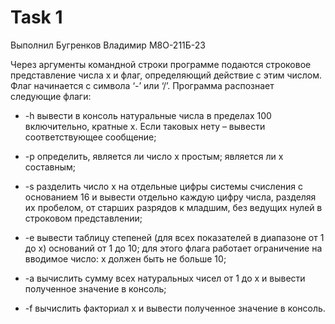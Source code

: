 # Task 1
Выполнил Бугренков Владимир М8О-211Б-23


Через аргументы командной строки программе подаются строковое представление числа x и флаг, определяющий действие с этим числом. Флаг начинается с символа ‘-’ или ‘/’. Программа распознает следующие флаги: 

- -h вывести в консоль натуральные числа в пределах 100 включительно, кратные x. Если таковых нету – вывести соответствующее сообщение; 

- -p определить, является ли число x простым; является ли x составным;
- -s разделить число x на отдельные цифры системы счисления с основанием 16 и вывести отдельно каждую цифру числа, разделяя их пробелом, от старших разрядов к младшим, без ведущих нулей в строковом представлении;

- -e вывести таблицу степеней (для всех показателей в диапазоне от 1 до x) оснований от 1 до 10; для этого флага работает ограничение на вводимое число: x должен быть не больше 10;
- -a вычислить сумму всех натуральных чисел от 1 до x и вывести полученное значение в консоль;
- -f вычислить факториал x и вывести полученное значение в консоль.
